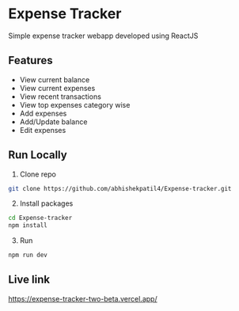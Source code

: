 # Expense Tracker
Simple expense tracker webapp developed using ReactJS 

## Features
- View current balance
- View current expenses
- View recent transactions
- View top expenses category wise
- Add expenses
- Add/Update balance
- Edit expenses

## Run Locally
1. Clone repo
```bash
git clone https://github.com/abhishekpatil4/Expense-tracker.git
```

2. Install packages 
```bash
cd Expense-tracker
npm install 
```

3. Run 
```bash
npm run dev
```

## Live link
https://expense-tracker-two-beta.vercel.app/
